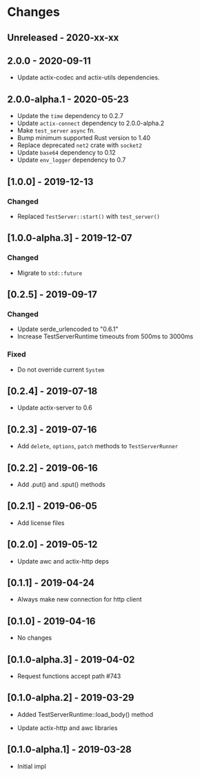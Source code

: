 # Changes

## Unreleased - 2020-xx-xx


## 2.0.0 - 2020-09-11
* Update actix-codec and actix-utils dependencies.


## 2.0.0-alpha.1 - 2020-05-23
* Update the `time` dependency to 0.2.7
* Update `actix-connect` dependency to 2.0.0-alpha.2
* Make `test_server` `async` fn.
* Bump minimum supported Rust version to 1.40
* Replace deprecated `net2` crate with `socket2`
* Update `base64` dependency to 0.12
* Update `env_logger` dependency to 0.7

## [1.0.0] - 2019-12-13

### Changed

* Replaced `TestServer::start()` with `test_server()`


## [1.0.0-alpha.3] - 2019-12-07

### Changed

* Migrate to `std::future`


## [0.2.5] - 2019-09-17

### Changed

* Update serde_urlencoded to "0.6.1"
* Increase TestServerRuntime timeouts from 500ms to 3000ms

### Fixed

* Do not override current `System`


## [0.2.4] - 2019-07-18

* Update actix-server to 0.6

## [0.2.3] - 2019-07-16

* Add `delete`, `options`, `patch` methods to `TestServerRunner`

## [0.2.2] - 2019-06-16

* Add .put() and .sput() methods

## [0.2.1] - 2019-06-05

* Add license files

## [0.2.0] - 2019-05-12

* Update awc and actix-http deps

## [0.1.1] - 2019-04-24

* Always make new connection for http client


## [0.1.0] - 2019-04-16

* No changes


## [0.1.0-alpha.3] - 2019-04-02

* Request functions accept path #743


## [0.1.0-alpha.2] - 2019-03-29

* Added TestServerRuntime::load_body() method

* Update actix-http and awc libraries


## [0.1.0-alpha.1] - 2019-03-28

* Initial impl
